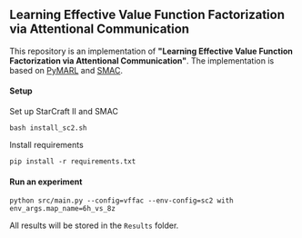 ## Learning Effective Value Function Factorization via Attentional Communication

This repository is an implementation of **"Learning Effective Value Function Factorization via Attentional Communication"**. The implementation is based on [PyMARL](https://github.com/oxwhirl/pymarl) and [SMAC](https://github.com/oxwhirl/smac). 

#### Setup

Set up StarCraft II and SMAC

```shell
bash install_sc2.sh  
```

Install requirements

```shell
pip install -r requirements.txt 
```

#### Run an experiment

```shell
python src/main.py --config=vffac --env-config=sc2 with env_args.map_name=6h_vs_8z
```

All results will be stored in the `Results` folder.

